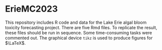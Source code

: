 # ErieMC2023
This repository includes R code and data for the Lake Erie algal bloom toxicity forecasting project.
There are five Rmd files. To replicate the result, these files should be run in sequence. Some time-consuming tasks were commented out. The graphical device `tikz` is used to produce figures for $\LaTeX$. 
